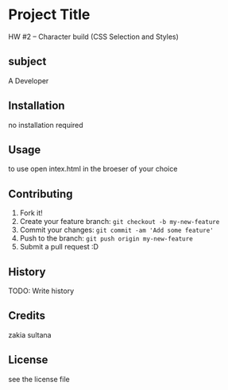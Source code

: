 #  Project Title

HW #2 – Character build (CSS Selection and Styles)

## subject
A Developer

## Installation

no installation required

## Usage

to use open intex.html in the broeser of your choice

## Contributing

1. Fork it!
2. Create your feature branch: `git checkout -b my-new-feature`
3. Commit your changes: `git commit -am 'Add some feature'`
4. Push to the branch: `git push origin my-new-feature`
5. Submit a pull request :D

## History

TODO: Write history

## Credits

zakia sultana

## License

see the license file
